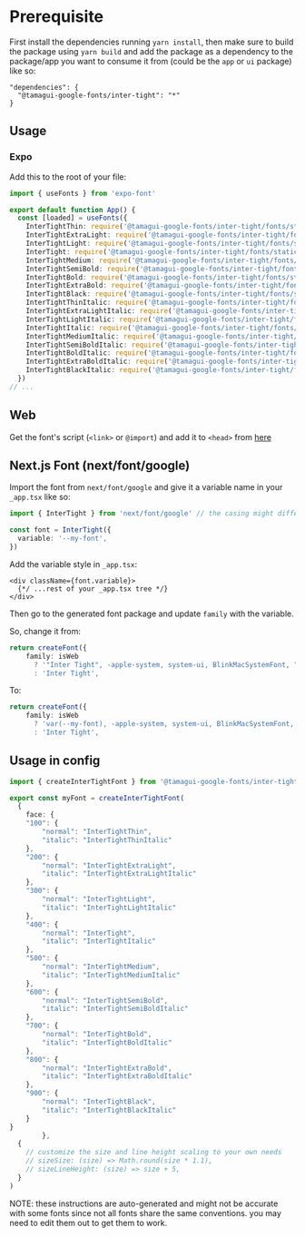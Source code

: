 # Prerequisite
First install the dependencies running `yarn install`, then make sure to build the package using `yarn build` and add the package as a dependency to the package/app you want to consume it from (could be the `app` or `ui` package) like so:
```
"dependencies": {
  "@tamagui-google-fonts/inter-tight": "*"
}
```
## Usage
### Expo
  
Add this to the root of your file:
    
```ts
import { useFonts } from 'expo-font'

export default function App() {
  const [loaded] = useFonts({
    InterTightThin: require('@tamagui-google-fonts/inter-tight/fonts/static/InterTight-Thin.ttf'),
    InterTightExtraLight: require('@tamagui-google-fonts/inter-tight/fonts/static/InterTight-ExtraLight.ttf'),
    InterTightLight: require('@tamagui-google-fonts/inter-tight/fonts/static/InterTight-Light.ttf'),
    InterTight: require('@tamagui-google-fonts/inter-tight/fonts/static/InterTight-Regular.ttf'),
    InterTightMedium: require('@tamagui-google-fonts/inter-tight/fonts/static/InterTight-Medium.ttf'),
    InterTightSemiBold: require('@tamagui-google-fonts/inter-tight/fonts/static/InterTight-SemiBold.ttf'),
    InterTightBold: require('@tamagui-google-fonts/inter-tight/fonts/static/InterTight-Bold.ttf'),
    InterTightExtraBold: require('@tamagui-google-fonts/inter-tight/fonts/static/InterTight-ExtraBold.ttf'),
    InterTightBlack: require('@tamagui-google-fonts/inter-tight/fonts/static/InterTight-Black.ttf'),
    InterTightThinItalic: require('@tamagui-google-fonts/inter-tight/fonts/static/InterTight-ThinItalic.ttf'),
    InterTightExtraLightItalic: require('@tamagui-google-fonts/inter-tight/fonts/static/InterTight-ExtraLightItalic.ttf'),
    InterTightLightItalic: require('@tamagui-google-fonts/inter-tight/fonts/static/InterTight-LightItalic.ttf'),
    InterTightItalic: require('@tamagui-google-fonts/inter-tight/fonts/static/InterTight-Italic.ttf'),
    InterTightMediumItalic: require('@tamagui-google-fonts/inter-tight/fonts/static/InterTight-MediumItalic.ttf'),
    InterTightSemiBoldItalic: require('@tamagui-google-fonts/inter-tight/fonts/static/InterTight-SemiBoldItalic.ttf'),
    InterTightBoldItalic: require('@tamagui-google-fonts/inter-tight/fonts/static/InterTight-BoldItalic.ttf'),
    InterTightExtraBoldItalic: require('@tamagui-google-fonts/inter-tight/fonts/static/InterTight-ExtraBoldItalic.ttf'),
    InterTightBlackItalic: require('@tamagui-google-fonts/inter-tight/fonts/static/InterTight-BlackItalic.ttf'),
  })
// ...
```

## Web

Get the font's script (`<link>` or `@import`) and add it to `<head>` from [here](https://fonts.google.com/specimen/Inter+Tight)


## Next.js Font (next/font/google)

Import the font from `next/font/google` and give it a variable name in your `_app.tsx` like so:

```ts
import { InterTight } from 'next/font/google' // the casing might differ

const font = InterTight({
  variable: '--my-font',
})
```

Add the variable style in `_app.tsx`:

```tsx
<div className={font.variable}>
  {*/ ...rest of your _app.tsx tree */}
</div>
```

Then go to the generated font package and update `family` with the variable.

So, change it from:
```ts
return createFont({
    family: isWeb
      ? '"Inter Tight", -apple-system, system-ui, BlinkMacSystemFont, "Segoe UI", Roboto, Helvetica, Arial, sans-serif'
      : 'Inter Tight',
```

To:
```ts
return createFont({
    family: isWeb
      ? 'var(--my-font), -apple-system, system-ui, BlinkMacSystemFont, "Segoe UI", Roboto, Helvetica, Arial, sans-serif'
      : 'Inter Tight',
```


## Usage in config

```ts
import { createInterTightFont } from '@tamagui-google-fonts/inter-tight' 

export const myFont = createInterTightFont(
  {
    face: {
    "100": {
        "normal": "InterTightThin",
        "italic": "InterTightThinItalic"
    },
    "200": {
        "normal": "InterTightExtraLight",
        "italic": "InterTightExtraLightItalic"
    },
    "300": {
        "normal": "InterTightLight",
        "italic": "InterTightLightItalic"
    },
    "400": {
        "normal": "InterTight",
        "italic": "InterTightItalic"
    },
    "500": {
        "normal": "InterTightMedium",
        "italic": "InterTightMediumItalic"
    },
    "600": {
        "normal": "InterTightSemiBold",
        "italic": "InterTightSemiBoldItalic"
    },
    "700": {
        "normal": "InterTightBold",
        "italic": "InterTightBoldItalic"
    },
    "800": {
        "normal": "InterTightExtraBold",
        "italic": "InterTightExtraBoldItalic"
    },
    "900": {
        "normal": "InterTightBlack",
        "italic": "InterTightBlackItalic"
    }
}
        },
  {
    // customize the size and line height scaling to your own needs
    // sizeSize: (size) => Math.round(size * 1.1),
    // sizeLineHeight: (size) => size + 5,
  }
)
```

NOTE: these instructions are auto-generated and might not be accurate with some fonts since not all fonts share the same conventions. you may need to edit them out to get them to work.
